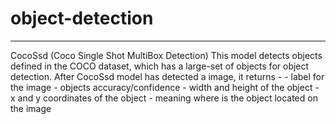 # object-detection
_______
CocoSsd (Coco Single Shot MultiBox Detection) 
This model detects objects defined in the COCO dataset, which has a large-set of objects for object detection. 
After CocoSsd model has detected a image, it returns - - label for the image - objects accuracy/confidence - width and height of the object - x and y coordinates of the object - meaning where is the object located on the image
